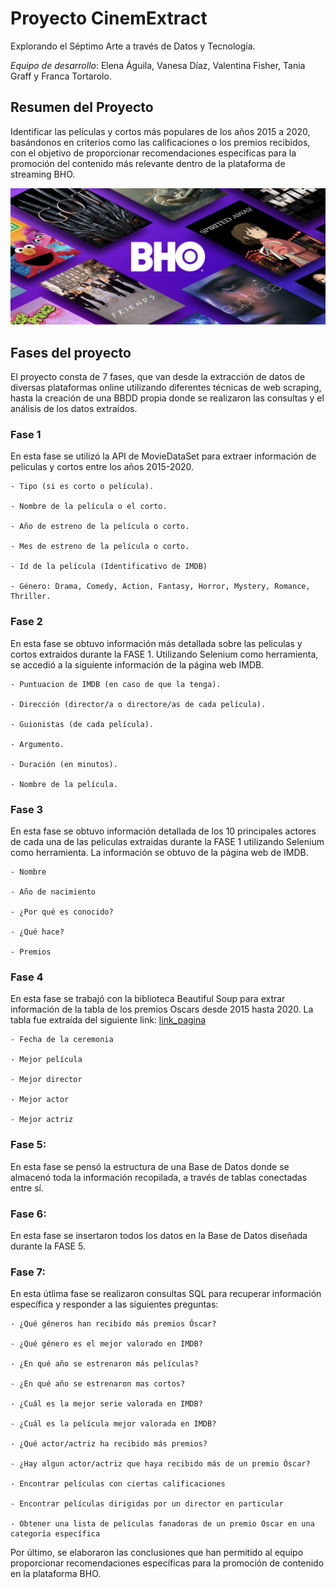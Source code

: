 # Proyecto CinemExtract
Explorando el Séptimo Arte a través de Datos y Tecnología.

*Equipo de desarrollo*: 
Elena Águila, Vanesa Díaz, Valentina Fisher, Tania Graff y Franca Tortarolo.

## Resumen del Proyecto
Identificar las películas y cortos más populares de los años 2015 a 2020, basándonos en criterios como las calificaciones o los premios recibidos, con el objetivo de proporcionar recomendaciones específicas para la promoción del contenido más relevante dentro de la plataforma de streaming BHO.

![imagen_portada_repo](portada_repo.png)

## Fases del proyecto
El proyecto consta de 7 fases, que van desde la extracción de datos de diversas plataformas online utilizando diferentes técnicas de web scraping, hasta la creación de una BBDD propia donde se realizaron las consultas y el análisis de los datos extraídos. 

### Fase 1

En esta fase se utilizó la API de MovieDataSet para extraer información de peliculas y cortos entre los años 2015-2020.
 
    - Tipo (si es corto o película).

    - Nombre de la película o el corto.

    - Año de estreno de la película o corto.

    - Mes de estreno de la película o corto.

    - Id de la película (Identificativo de IMDB)

    - Género: Drama, Comedy, Action, Fantasy, Horror, Mystery, Romance, Thriller.

### Fase 2

En esta fase se obtuvo información más detallada sobre las peliculas y cortos extraidos durante la FASE 1. Utilizando Selenium como herramienta, se accedió a la siguiente información de la página web IMDB.

    - Puntuacion de IMDB (en caso de que la tenga).

    - Dirección (director/a o directore/as de cada película).

    - Guionistas (de cada película).

    - Argumento.

    - Duración (en minutos).

    - Nombre de la película.


### Fase 3 

En esta fase se obtuvo información detallada de los 10 principales actores de cada una de las peliculas extraidas durante la FASE 1 utilizando Selenium como herramienta. La información se obtuvo de la página web de IMDB.

    - Nombre

    - Año de nacimiento

    - ¿Por qué es conocido?

    - ¿Qué hace?

    - Premios

### Fase 4

En esta fase se trabajó con la biblioteca Beautiful Soup para extrar información de la tabla de los premios Oscars desde 2015 hasta 2020. La tabla fue extraída del siguiente link: [link_pagina](https://es.wikipedia.org/wiki/Premios_Óscar)
   
    - Fecha de la ceremonia

    - Mejor película

    - Mejor director

    - Mejor actor

    - Mejor actriz 

    
### Fase 5: 

En esta fase se pensó la estructura de una Base de Datos donde se almacenó toda la información recopilada, a través de tablas conectadas entre sí.

### Fase 6: 

En esta fase se insertaron todos los datos en la Base de Datos diseñada durante la FASE 5.

### Fase 7:

En esta útlima fase se realizaron consultas SQL para recuperar información específica y responder a las siguientes preguntas:

    - ¿Qué géneros han recibido más premios Óscar?

    - ¿Qué género es el mejor valorado en IMDB?

    - ¿En qué año se estrenaron más películas?

    - ¿En qué año se estrenaron mas cortos?

    - ¿Cuál es la mejor serie valorada en IMDB?

    - ¿Cuál es la película mejor valorada en IMDB?

    - ¿Qué actor/actriz ha recibido más premios?

    - ¿Hay algun actor/actriz que haya recibido más de un premio Óscar?

    - Encontrar películas con ciertas calificaciones
    
    - Encontrar películas dirigidas por un director en particular

    - Obtener una lista de películas fanadoras de un premio Oscar en una categoría específica

Por último, se elaboraron las conclusiones que han permitido al equipo proporcionar recomendaciones específicas para la promoción de contenido en la plataforma BHO.